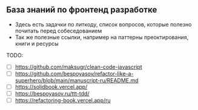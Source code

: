 ## База знаний по фронтенд разработке

- Здесь есть задачки по литкоду, список вопросов, которые полезно почитать перед собеседованием
- Так же полезные ссылки, например на паттерны преоктирования, книги и ресурсы


TODO:
- [ ] https://github.com/maksugr/clean-code-javascript
- [ ] https://github.com/bespoyasov/refactor-like-a-superhero/blob/main/manuscript-ru/README.md
- [ ] https://solidbook.vercel.app/
- [ ] https://bespoyasov.ru/ttt-tdd/
- [ ] https://refactoring-book.vercel.app/ru